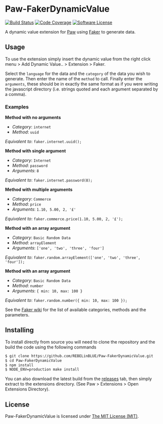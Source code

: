 # Paw-FakerDynamicValue

[![Build Status](https://img.shields.io/travis/REBELinBLUE/Paw-FakerDynamicValue/master.svg?style=flat-square&label=Travis+CI)](https://travis-ci.org/REBELinBLUE/Paw-FakerDynamicValue)
[![Code Coverage](https://img.shields.io/codecov/c/github/REBELinBLUE/Paw-FakerDynamicValue/master.svg?style=flat-square&label=Coverage)](https://codecov.io/gh/REBELinBLUE/Paw-FakerDynamicValue)
[![Software License](https://img.shields.io/badge/license-MIT-brightgreen.svg?style=flat-square&label=License)](/LICENSE.md)

A dynamic value extension for [Paw](http://paw.cloud) using [Faker](https://github.com/marak/Faker.js) to generate data.

## Usage

To use the extension simply insert the dynamic value from the right click menu > Add Dynamic Value.. > Extension > Faker.

Select the `language` for the data and the `category` of the data you wish to generate. Then enter the name of the `method` to call. Finally enter the `arguments`, these should be in exactly the same format as if you were writing the javascript directory (i.e. strings quoted and each argument separated by a comma).

### Examples

**Method with no arguments**

* *Category*: `internet`
* *Method*: `uuid`

*Equivalent to*: `faker.internet.uuid();`


**Method with single argument**

* *Category*: `Internet`
* *Method*: `password`
* *Arguments*: `8`

*Equivalent to*: `faker.internet.password(8);`

**Method with multiple arguments**

* *Category*: `Commerce`
* *Method*: `price`
* *Arguments*: `1.10, 5.00, 2, '£'`

*Equivalent to*: `faker.commerce.price(1.10, 5.00, 2, '£');`

**Method with an array argument**

* *Category*: `Basic Random Data`
* *Method*: `arrayElement`
* *Arguments*: `['one', 'two', 'three', 'four']`

*Equivalent to*: `faker.random.arrayElement(['one', 'two', 'three', 'four']);`

**Method with an array argument**

* *Category*: `Basic Random Data`
* *Method*: `number`
* *Arguments*: `{ min: 10, max: 100 }`

*Equivalent to*: `faker.random.number({ min: 10, max: 100 });`

See the [Faker wiki](https://github.com/Marak/faker.js/wiki) for the list of available categories, methods and the parameters.

## Installing

To install directly from source you will need to clone the repository and the build the code using the following commands

```bash
$ git clone https://github.com/REBELinBLUE/Paw-FakerDynamicValue.git
$ cd Paw-FakerDynamicValue
$ npm install
$ NODE_ENV=production make install
```

You can also download the latest build from the [releases](https://github.com/REBELinBLUE/Paw-FakerDynamicValue) tab, then simply extract to the extensions directory. (See Paw > Extensions > Open Extensions Directory).

## License

Paw-FakerDynamicValue is licensed under [The MIT License (MIT)](/LICENSE.md).
